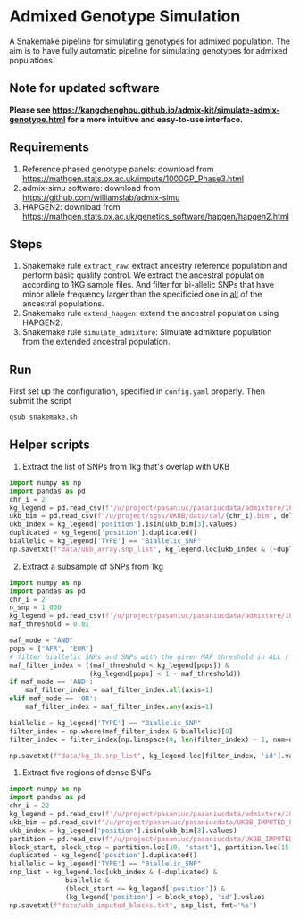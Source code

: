 # Admixed Genotype Simulation
A Snakemake pipeline for simulating genotypes for admixed population. The aim is to have fully automatic pipeline for simulating genotypes for admixed populations.

## Note for updated software
**Please see https://kangchenghou.github.io/admix-kit/simulate-admix-genotype.html for a more intuitive and easy-to-use interface.**

## Requirements
1. Reference phased genotype panels: download from https://mathgen.stats.ox.ac.uk/impute/1000GP_Phase3.html
2. admix-simu software: download from https://github.com/williamslab/admix-simu
3. HAPGEN2: download from https://mathgen.stats.ox.ac.uk/genetics_software/hapgen/hapgen2.html

## Steps
1. Snakemake rule `extract_raw`: extract ancestry reference population and perform basic quality control. We extract the ancestral population according to 1KG sample files. And filter for bi-allelic SNPs that have minor allele frequency larger than the specificied one in  <ins>all</ins> of the ancestral populations.
2. Snakemake rule `extend_hapgen`: extend the ancestral population using HAPGEN2.
3. Snakemake rule `simulate_admixture`: Simulate admixture population from the extended ancestral population.

## Run
First set up the configuration, specified in `config.yaml` properly. Then submit the script
```bash
qsub snakemake.sh
```

## Helper scripts

1. Extract the list of SNPs from 1kg that's overlap with UKB
```python
import numpy as np
import pandas as pd
chr_i = 2
kg_legend = pd.read_csv(f'/u/project/pasaniuc/pasaniucdata/admixture/1000G_haplotype/1000GP_Phase3/1000GP_Phase3_chr{chr_i}.legend.gz', delim_whitespace=True)
ukb_bim = pd.read_csv(f"/u/project/sgss/UKBB/data/cal/{chr_i}.bim", delim_whitespace=True, header=None)
ukb_index = kg_legend['position'].isin(ukb_bim[3].values)
duplicated = kg_legend['position'].duplicated()
biallelic = kg_legend['TYPE'] == "Biallelic_SNP"
np.savetxt(f"data/ukb_array.snp_list", kg_legend.loc[ukb_index & (~duplicated) & biallelic, 'id'].values, fmt='%s')
```

2. Extract a subsample of SNPs from 1kg
```python
import numpy as np
import pandas as pd
chr_i = 2
n_snp = 1_000
kg_legend = pd.read_csv(f'/u/project/pasaniuc/pasaniucdata/admixture/1000G_haplotype/1000GP_Phase3/1000GP_Phase3_chr{chr_i}.legend.gz', delim_whitespace=True)
maf_threshold = 0.01

maf_mode = "AND"
pops = ["AFR", "EUR"]
# filter biallelic SNPs and SNPs with the given MAF threshold in ALL / ANY population
maf_filter_index = ((maf_threshold < kg_legend[pops]) &
                    (kg_legend[pops] < 1 - maf_threshold))
if maf_mode == 'AND':
    maf_filter_index = maf_filter_index.all(axis=1)
elif maf_mode == 'OR':
    maf_filter_index = maf_filter_index.any(axis=1)

biallelic = kg_legend['TYPE'] == "Biallelic_SNP"
filter_index = np.where(maf_filter_index & biallelic)[0]
filter_index = filter_index[np.linspace(0, len(filter_index) - 1, num=n_snp + 2)[1:-1].astype(int)]

np.savetxt(f"data/kg_1k.snp_list", kg_legend.loc[filter_index, 'id'].values, fmt='%s')
```


1. Extract five regions of dense SNPs 
```python
import numpy as np
import pandas as pd
chr_i = 22
kg_legend = pd.read_csv(f'/u/project/pasaniuc/pasaniucdata/admixture/1000G_haplotype/1000GP_Phase3/1000GP_Phase3_chr{chr_i}.legend.gz', delim_whitespace=True)
ukb_bim = pd.read_csv(f"/u/project/pasaniuc/pasaniucdata/UKBB_IMPUTED_LD_SUMSTATS/genotype/raw/chr{chr_i}.bim", delim_whitespace=True, header=None)
ukb_index = kg_legend['position'].isin(ukb_bim[3].values)
partition = pd.read_csv(f"/u/project/pasaniuc/pasaniucdata/UKBB_IMPUTED_LD_SUMSTATS/partition/fourier_ls-chr{chr_i}.bed", delim_whitespace=True)
block_start, block_stop = partition.loc[10, "start"], partition.loc[15, "stop"]
duplicated = kg_legend['position'].duplicated()
biallelic = kg_legend['TYPE'] == "Biallelic_SNP"
snp_list = kg_legend.loc[ukb_index & (~duplicated) & 
              biallelic & 
              (block_start <= kg_legend['position']) &
              (kg_legend['position'] < block_stop), 'id'].values
np.savetxt(f"data/ukb_imputed_blocks.txt", snp_list, fmt='%s')
```
  
